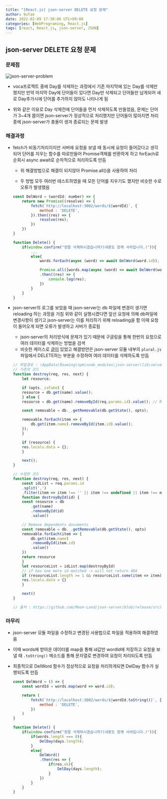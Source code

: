 ```yaml
---
title: "[React.js] json-server DELETE 요청 문제"
author: 9uTae
date: 2022-02-09 17:30:00 UTC+09:00
categories: [WebPrograming, React.js]
tags: [react, React.js, json-server, JSON]
---
```


## json-server DELETE 요청 문제

### 문제점

![json-server-problem](https://user-images.githubusercontent.com/65030854/153194432-f490fca7-0e4f-4127-a240-22f132b51bb4.JPG)

- voca프로젝트 중에 Day를 삭제하는 과정에서 기존 마지막에 있는 Day를 삭제만 했지만 만약 마지막 Day에 단어들이 있다면 Day만 삭제되고 단어들만 남게되어 새로 Day추가시에 단어를 추가하지 않아도 나타나게 됨

- 위와 같은 이유로 Day 삭제전에 단어들을 먼저 삭제하도록 만들었음, 문제는 단어가 3~4개 쯤이면 json-server가 정상적으로 처리했지만 단어들이 많아지면 처리중에 json-server가 충돌이 생겨 종료되는 문제 발생

### 해결과정

- fetch가 비동기처리이지만 서버에 요청을 보낼 때 동시에 요청이 들어갔다고 생각되어 단어를 지우는 함수를 따로만들어 Promise객체를 반환하게 하고 forEach로 순회시 async await로 순차적으로 처리하도록 만듬

    - 위 해결방법으로 해결이 되지않아 Promise.all()을 사용하여 처리

    - 두 방법 모두 여러번 테스트하였을 때 모든 단어를 지우기도 했지만 비슷한 수로 오류가 발생했음
    
    ```js
    const DelWord = (wordId: number) => {
        return new Promise((resolve) => {
            fetch(`http://localhost:3002/words/${wordId}`, {
                method : 'DELETE',
            }).then((res) => {
                resolve(res);
            })
        })
    }

    function Delete() {
        if(window.confirm("정말 삭제하시겠습니까?(내용도 함께 사라집니다.)")){
            ...
            else{
                words.forEach(async (word) => await DelWord(word.id));

                Promise.all([words.map(async (word) => await DelWord(word.id))])
                .then((res) => {
                    console.log(res);
                })
            }
        }
    }
    ```

- json-server의 로그를 보았을 때 json-server는 db 파일에 변경이 생기면 reloading 하는 과정을 거침 위와 같이 실행시켰다면 앞선 요청에 의해 db파일에 변경사항이 생기고 json-server는 이를 처리하기 위해 reloading을 함 이때 요청이 들어오게 되면 오류가 발생하고 서버가 종료됨
    - json-server의 처리방식에 문제가 있기 때문에 구글링을 통해 한번의 요청으로 여러 데이터를 삭제하는 방법을 검색
    - 비슷한 케이스로 [글이](https://github.com/typicode/json-server/issues/860) 있었고 해결방안은 json-server 모듈 내부의 `plural.js`파일에서 DELETE하는 부분을 수정하여 여러 데이터를 삭제하도록 만듬

    ```js
    // 파일경로 : \AppData\Roaming\npm\node_modules\json-server\lib\server\router\plural.js
    // 기존의 코드
    function destroy(req, res, next) {
        let resource;

        if (opts._isFake) {
        resource = db.get(name).value();
        } else {
        resource = db.get(name).removeById(req.params.id).value(); // Remove dependents documents

        const removable = db._.getRemovable(db.getState(), opts);

        removable.forEach(item => {
            db.get(item.name).removeById(item.id).value();
        });
        }

        if (resource) {
        res.locals.data = {};
        }

        next();
    }

    // 수정한 코드
    function destroy(req, res, next) {
        const idList = req.params.id
        .split(',')
        .filter(item => item !== '' || item !== undefined || item !== null)
        function destroyById(id) {
        const resource = db
            .get(name)
            .removeById(id)
            .value()

        // Remove dependents documents
        const removable = db._.getRemovable(db.getState(), opts)
        removable.forEach(item => {
            db.get(item.name)
            .removeById(item.id)
            .value()
        })
        return resource
        }
        let resourceList = idList.map(destroyById)
        // if has one more id matched -> will not return 404
        if (resourceList.length >= 1 && resourceList.some(item => item)) {
        res.locals.data = {}
        }

        next()
    }

    // 출처 : https://github.com/Moon-Land/json-server/blob/release/src/server/router/plural.js
    ```

### 마무리

- json-server 모듈 파일을 수정하고 변경된 사용법으로 파일을 적용하여 해결하였음
- 이때 words에 받아온 데이터를 map을 통해 id값만 wordId에 저장하고 요청을 보낼 때 `.toString()` 메소드를 통해 문자열로 변경하여 요청이 처리되도록 만듬
- 최종적으로 DelWord 함수가 정상적으로 요청을 처리하게되면 DelDay 함수가 실행되도록 만듬

    ```js
    const DelWord = () => {
        const wordId = words.map(word => word.id);

        return (
            fetch(`http://localhost:3002/words/${wordId.toString()}`, {
                method : 'DELETE',
            })
        )
    }

    function Delete() {
        if(window.confirm("정말 삭제하시겠습니까?(내용도 함께 사라집니다.)")){
            if(words.length === 0){
                DelDay(days.length);
            }
            else{
                DelWord()
                .then(res => {
                    if(res.ok){
                        DelDay(days.length);
                    }
                })
            }
        }
    }
    ```